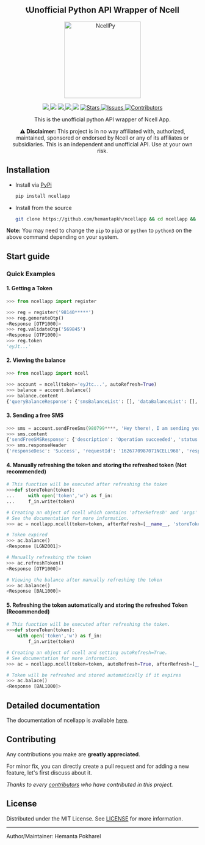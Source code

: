 
<h2 align='center'>📞Unofficial Python API Wrapper of Ncell</h2>
<p align="center">
<img src="https://raw.githubusercontent.com/hemantapkh/ncellapp/main/images/ncellpy.jpg" align="center" height=200 alt="NcellPy" />
</p>
<p align="center">
<a href="https://pypi.org/ncellapp">
<img src='https://img.shields.io/pypi/v/ncellapp.svg'>
</a>
<a>
<img src="https://img.shields.io/badge/platform-cross-blue">
</a>
<a href="https://pypi.org/ncellapp">
<img src='https://img.shields.io/pypi/pyversions/ncellapp.svg'>
</a>
<a href="https://pypi.org/project/ncellapp/">
<img src='https://pepy.tech/badge/ncellapp'>
</a>
<img src='https://visitor-badge.laobi.icu/badge?page_id=hemantapkh.ncellapp'>
<a href="https://github.com/hemantapkh/ncellapp/stargazers">
<img src="https://img.shields.io/github/stars/hemantapkh/ncellapp" alt="Stars"/>
</a>
<a href="https://github.com/hemantapkh/ncellapp/issues">
<img src="https://img.shields.io/github/issues/hemantapkh/ncellapp" alt="Issues"/>
</a>
<a href="https://github.com/hemantapkh/ncellapp/graphs/contributors">
<img src="https://img.shields.io/github/contributors/hemantapkh/ncellapp.svg" alt="Contributors" />
</a>

<p align="center">
This is the unofficial python API wrapper of Ncell App.
<p align="center">
<b>⚠️ Disclaimer:</b> This project is in no way affiliated with, authorized, maintained, sponsored or endorsed by Ncell or any of its affiliates or subsidiaries. This is an independent and unofficial API. Use at your own risk.

## Installation
- Install via [PyPi](https://www.pypi.org/project/ncellapp)
    ```bash
    pip install ncellapp
    ```

- Install from the source
    ```bash
    git clone https://github.com/hemantapkh/ncellapp && cd ncellapp && python setup.py sdist && pip install dist/*
    ```
**Note:** You may need to change the `pip` to `pip3` or `python` to `python3` on the above command depending on your system.

## Start guide

### Quick Examples

#### 1. Getting a Token

```python
>>> from ncellapp import register

>>> reg = register('98140*****')
>>> reg.generateOtp()
<Response [OTP1000]>
>>> reg.validateOtp('569845')
<Response [OTP1000]>
>>> reg.token
'eyJt...'
```

#### 2. Viewing the balance
```python
>>> from ncellapp import ncell

>>> account = ncell(token='eyJtc...', autoRefresh=True)
>>> balance = account.balance()
>>> balance.content
{'queryBalanceResponse': {'smsBalanceList': [], 'dataBalanceList': [], 'creditBalanceDetail': {'expiryDate': 'Sep 12 2021 23:59:59', 'freeSmsCount': 10, 'tariffPlanRateOffNet': 0.0, 'balance': 4.89793, 'unBilledAmount': 0.0, 'tariffPlanName': 'Sajilo', 'lastLoanTakenDate': 'Mar 23 2021 08:22:54', 'lastRechargeDate': 'Apr 27 2021 00:36:58', 'loanAmount': 0.0, 'creditUom': 'Rs.', 'tariffPlanRateOnNet': 0.0}, 'msisdn': '98140*****', 'voiceBalanceList': [], 'paidMode': 'Prepaid'}}
```

#### 3. Sending a free SMS
```python
>>> sms = account.sendFreeSms(980799****, 'Hey there!, I am sending you an SMS with Python!')
>>> sms.content
{'sendFreeSMSResponse': {'description': 'Operation succeeded', 'status': 'success', 'statusCode': '0'}}
>>> sms.responseHeader
{'responseDesc': 'Success', 'requestId': '1626770987071NCELL968', 'responseDescDisplay': 'SMS1000', 'responseCode': '200', 'timestamp': '2021-07-20T14:34:47.12712'}
```

#### 4. Manually refreshing the token and storing the refreshed token (Not recommended)

```python
# This function will be executed after refreshing the token
>>>def storeToken(token):
...     with open('token','w') as f_in:
...     f_in.write(token)

# Creating an object of ncell which contains 'afterRefresh' and 'args' arguments.
# See the documentation for more information.
>>> ac = ncellapp.ncell(token=token, afterRefresh=[__name__, 'storeToken'], args=['__token__'])

# Token expired
>>> ac.balance()
<Response [LGN2001]>

# Manually refreshing the token
>>> ac.refreshToken()
<Response [OTP1000]>

# Viewing the balance after manually refreshing the token
>>> ac.balance()
<Response [BAL1000]>
```

#### 5. Refreshing the token automatically and storing the refreshed Token (Recommended)

```python
# This function will be executed after refreshing the token.
>>>def storeToken(token):
    with open('token','w') as f_in:
        f_in.write(token)

# Creating an object of ncell and setting autoRefresh=True. 
# See documentation for more information.
>>> ac = ncellapp.ncell(token=token, autoRefresh=True, afterRefresh=[__name__, 'storeToken'], args=['__token__'])

# Token will be refreshed and stored automatically if it expires
>>> ac.balace()
<Response [BAL1000]>
```

## Detailed documentation

The documentation of ncellapp is available [here](https://ncellapp.readthedocs.io/en/latest/).

## Contributing

Any contributions you make are **greatly appreciated**.

For minor fix, you can directly create a pull request and for adding a new feature, let's first discuss about it.

*Thanks to every [contributors](https://github.com/hemantapkh/ncellapp/graphs/contributors) who have contributed in this project.*

## License

Distributed under the MIT License. See [LICENSE](https://github.com/hemantapkh/ncellapp/blob/main/LICENSE) for more information.

-----
Author/Maintainer: Hemanta Pokharel
